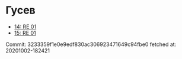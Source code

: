 # Гусев
- [14: RE 01](14.md)
- [15: RE 01](15.md)

Commit: 3233359f1e0e9edf830ac306923471649c94fbe0
 fetched at: 20201002-182421
